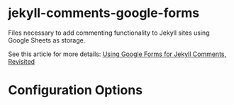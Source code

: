 # jekyll-comments-google-forms

Files necessary to add commenting functionality to Jekyll sites using Google Sheets as storage.

See this article for more details: [Using Google Forms for Jekyll Comments, Revisited]

# Configuration Options

[Using Google Forms for Jekyll Comments, Revisited]: https://jdvp.me/articles/Google-Forms-Jekyll-Comments-Revisited
